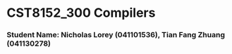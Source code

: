 <h1>CST8152_300 Compilers</h1>
<h3>Student Name: Nicholas Lorey (041101536), Tian Fang Zhuang (041130278)</h3>
